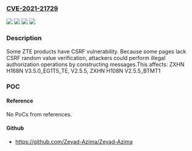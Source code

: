 ### [CVE-2021-21729](https://cve.mitre.org/cgi-bin/cvename.cgi?name=CVE-2021-21729)
![](https://img.shields.io/static/v1?label=Product&message=ZXHN%20H168N%2CZXHN%20H108N&color=blue)
![](https://img.shields.io/static/v1?label=Version&message=V2.5.5_BTMT1%20&color=brightgreen)
![](https://img.shields.io/static/v1?label=Version&message=V3.5.0_EG1T5_TE%20&color=brightgreen)
![](https://img.shields.io/static/v1?label=Vulnerability&message=CSRF&color=brightgreen)

### Description

Some ZTE products have CSRF vulnerability. Because some pages lack CSRF random value verification, attackers could perform illegal authorization operations by constructing messages.This affects: ZXHN H168N V3.5.0_EG1T5_TE, V2.5.5, ZXHN H108N V2.5.5_BTMT1

### POC

#### Reference
No PoCs from references.

#### Github
- https://github.com/Zeyad-Azima/Zeyad-Azima


